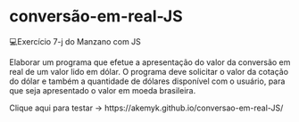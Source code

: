 # conversão-em-real-JS
💻Exercício 7-j do Manzano com JS
<p>Elaborar um programa que efetue a apresentação do valor da conversão em real de um valor lido em
dólar. O programa deve solicitar o valor da cotação do dólar e também a quantidade de dólares
disponível com o usuário, para que seja apresentado o valor em moeda brasileira.</p>
<p>Clique aqui para testar -> https://akemyk.github.io/conversao-em-real-JS/ </p>
